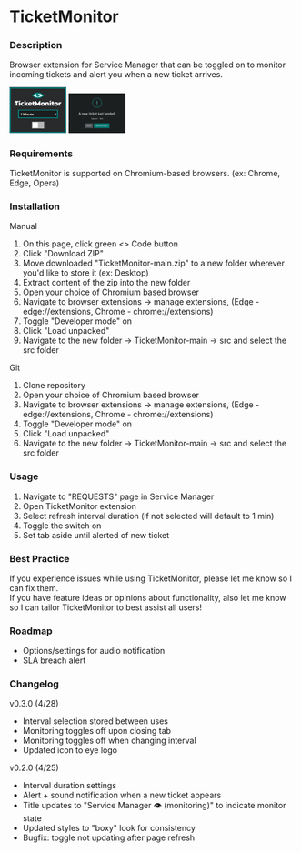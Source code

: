 # TicketMonitor

### Description
Browser extension for Service Manager that can be toggled on to monitor incoming tickets and alert you when a new ticket arrives.

<p float="left">
    <img src="/src/tmshowcase.PNG" alt="TicketMonitor" width="100" />
    <img src="/src/alertshowcase.PNG" alt="Alert" width="100" />
</p>

### Requirements
TicketMonitor is supported on Chromium-based browsers. (ex: Chrome, Edge, Opera)

### Installation
Manual
1. On this page, click green <> Code button
2. Click "Download ZIP"
3. Move downloaded "TicketMonitor-main.zip" to a new folder wherever you'd like to store it (ex: Desktop)
4. Extract content of the zip into the new folder
5. Open your choice of Chromium based browser
6. Navigate to browser extensions -> manage extensions, (Edge - edge://extensions, Chrome - chrome://extensions)
7. Toggle "Developer mode" on
8. Click "Load unpacked"
9. Navigate to the new folder -> TicketMonitor-main -> src and select the src folder

Git
1. Clone repository
2. Open your choice of Chromium based browser
3. Navigate to browser extensions -> manage extensions, (Edge - edge://extensions, Chrome - chrome://extensions)
4. Toggle "Developer mode" on
5. Click "Load unpacked"
6. Navigate to the new folder -> TicketMonitor-main -> src and select the src folder

### Usage
1. Navigate to "REQUESTS" page in Service Manager
2. Open TicketMonitor extension
3. Select refresh interval duration (if not selected will default to 1 min)
4. Toggle the switch on
5. Set tab aside until alerted of new ticket

### Best Practice
If you experience issues while using TicketMonitor, please let me know so I can fix them.
<br>
If you have feature ideas or opinions about functionality, also let me know so I can tailor TicketMonitor to best assist all users!

### Roadmap
- Options/settings for audio notification
- SLA breach alert

### Changelog
v0.3.0 (4/28)
- Interval selection stored between uses
- Monitoring toggles off upon closing tab
- Monitoring toggles off when changing interval
- Updated icon to eye logo

v0.2.0 (4/25)
- Interval duration settings
- Alert + sound notification when a new ticket appears
- Title updates to "Service Manager 👁 (monitoring)" to indicate monitor state
- Updated styles to "boxy" look for consistency
- Bugfix: toggle not updating after page refresh